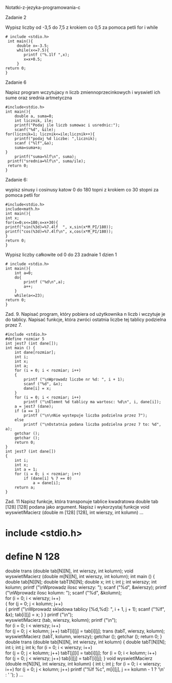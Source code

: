 Notatki-z-jezyka-programowania-c 


Zadanie 2

Wypisz liczby od -3,5 do 7,5 z krokiem co 0,5 za pomoca petli for i while

```
# include <stdio.h>
 int main(){
     double x=-3.5;
     while(x<=7.5){
    	printf ("%.1lf ",x);
     	x=x+0.5;
	 }
return 0;
}
```
Zadanie 6

 Napisz program wczytujacy n liczb zmiennoprzecinkowych i wyswietl ich sume oraz srednia artmetyczna

```
#include<stdio.h>
int main(){
	double a, suma=0;
	int licznik, ile;
	printf("Podaj ile liczb sumowac i usrednic:");
    scanf("%d", &ile);
for(licznik=1; licznik<=ile;licznik++){
    printf("podaj %d liczbe: ",licznik);
    scanf ("%lf",&a);
	suma=suma+a;
}
	printf("suma=%lf\n", suma);
 printf("srednia=%lf\n", suma/ile);
 return 0;
}
```
Zadanie 6:

wypisz sinusy i cosinusy katow 0 do 180 topni z krokiem co 30 stopni za pomoca petli for

```
#include<stdio.h>
include<math.h>
int main(){
int x; 
for(x=0;x<=180;x=x+30){
printf("sin(%3d)=%7.4lf  ", x,sin(x*M_PI/180));
printf("cos(%3d)=%7.4lf\n", x,cos(x*M_PI/180));
}
return 0;
}
```
Wypisz liczby całkowite od 0 do 23 zadnaie 1 dzien 1
```
# include <stdio.h>
int main(){
	int a=0;
	do{
		printf ("%d\n",a);
		a++;
	}
	while(a<=23);
return 0;
}

```
Zad. 9. Napisać program, który pobiera od użytkownika n liczb i wczytuje je do tablicy. Napisać funkcje, która zwróci ostatnia liczbe tej tablicy podzielna przez 7.
```
#include <stdio.h>
#define rozmiar 5
int jest7 (int dane[]);
int main () {
    int dane[rozmiar];
    int i;
    int x;
    int a;
    for (i = 0; i < rozmiar; i++)
    {
        printf ("\nWprowadz liczbe nr %d: ", i + 1);
        scanf ("%d", &x);
        dane[i] = x;
    }
    for (i = 0; i < rozmiar; i++)
        printf ("\nElemnt %d tablicy ma wartosc: %d\n", i, dane[i]);
    a = jest7 (dane);
    if (a == 1)
        printf ("\n\nNie wystepuje liczba podzielna przez 7");
    else
        printf ("\nOstatnia podana liczba podzielna przez 7 to: %d", a);
    getchar ();
    getchar ();
    return 0;
}
int jest7 (int dane[])
{
    int i;
    int x;
    int a = 1;
    for (i = 0; i < rozmiar; i++)
        if (dane[i] % 7 == 0)
            a = dane[i];
    return a;
}
```
Zad. 11 Napisz funkcje, która transponuje tablice kwadratowa double tab [128] [128] podana jako argument. Napisz i wykorzystaj funkcje void wyswietlMacierz (double m [128] [128], int wierszy, int kolumn)
...
# include <stdio.h>
# define N 128                     
double trans (double tab[N][N], int wierszy, int kolumn);
void wyswietlMacierz (double m[N][N], int wierszy, int kolumn);
int main () {
    double tab[N][N];
    double tabT[N][N];
    double x;
    int i;
    int j;
    int wierszy;
    int kolumn;
    printf ("\nWprowadz ilosc wierszy: ");
    scanf ("%d", &wierszy);
    printf ("\nWprowadz ilosc kolumn: ");
    scanf ("%d", &kolumn);          
    for (i = 0; i < wierszy; i++)       
    {
        for (j = 0; j < kolumn; j++)   
        {
            printf ("\nWprowadz skladowa tablicy [%d,%d]: ", i + 1, j + 1);
            scanf ("%lf", &x);
            tab[i][j] = x;
        }
    }
    printf ("\n");         
    wyswietlMacierz (tab, wierszy, kolumn);
    printf ("\n");             
    for (i = 0; i < wierszy; i++)       
        for (j = 0; j < kolumn; j++)
            tabT[i][j] = tab[i][j];
    trans (tabT, wierszy, kolumn);
    wyswietlMacierz (tabT, kolumn, wierszy); 
    getchar ();
    getchar ();
    return 0;
}
double trans (double tab[N][N], int wierszy, int kolumn)
{
    double tabT[N][N];
    int i;
    int j;
    int k;
    for (i = 0; i < wierszy; i++)       
        for (j = 0; j < kolumn; j++)
            tabT[j][i] = tab[i][j];
    for (i = 0; i < kolumn; i++)      
        for (j = 0; j < wierszy; j++)
            tab[i][j] = tabT[i][j];
}
void wyswietlMacierz (double m[N][N], int wierszy, int kolumn)
{
    int i;
    int j;
    for (i = 0; i < wierszy; i++)
        for (j = 0; j < kolumn; j++)
            printf ("%lf %c", m[i][j], j == kolumn - 1 ? '\n' : ' ');
}
...
